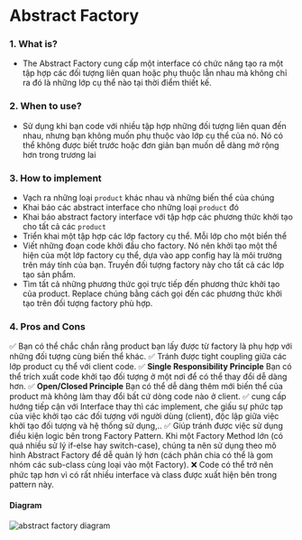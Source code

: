 # Abstract Factory 
### 1. What is?
- The Abstract Factory cung cấp một interface có chức năng tạo ra một tập hợp các đối tượng liên quan hoặc phụ thuộc lẫn nhau mà không chỉ ra đó là những lớp cụ thể nào tại thời điểm thiết kế.
### 2. When to use?
- Sử dụng khi bạn code với nhiều tập hợp những đối tượng liên quan đến nhau, nhưng bạn không muốn phụ thuộc vào lớp cụ thể của nó. Nó có thể không được biết trước hoặc đơn giản bạn muốn dễ dàng mở rộng hơn trong trương lai
### 3. How to implement
- Vạch ra những loại `product` khác nhau và những biến thể của chúng
- Khai báo các abstract interface cho những loại `product` đó
- Khai báo abstract factory interface với tập hợp các phương thức khởi tạo cho tất cả các `product`
- Triển khai một tập hợp các lớp factory cụ thể. Mỗi lớp cho một biển thể
- Viết những đoạn code khởi đầu cho factory. Nó nên khởi tạo một thể hiện của một lớp factory cụ thể, dựa vào app config hay là môi trường trên máy tính của bạn. Truyền đối tượng factory này cho tất cả các lớp tạo sản phẩm.
- Tìm tất cả những phương thức gọi trực tiếp đến phương thức khởi tạo của product. Replace chúng bằng cách gọi đến các phương thức khởi tạo trên đối tượng factory phù hợp. 
### 4. Pros and Cons
:white_check_mark: Bạn có thể chắc chắn rằng product bạn lấy được từ factory là phụ hợp với những đối tượng cùng biến thể khác.
:white_check_mark: Tránh được tight coupling giữa các lớp product cụ thể với client code.
:white_check_mark: **Single Responsibility Principle** Bạn có thể trích xuất code khởi tạo đối tượng ở một nơi để có thể thay đổi dễ dàng hơn.
:white_check_mark: **Open/Closed Principle** Bạn có thể dễ dàng thêm mới biến thể của product mà không làm thay đổi bất cứ dòng code nào ở client.
:white_check_mark: cung cấp hướng tiếp cận với Interface thay thì các implement, che giấu sự phức tạp của việc khởi tạo các đối tượng với người dùng (client), độc lập giữa việc khởi tạo đối tượng và hệ thống sử dụng,..
:white_check_mark: Giúp tránh được việc sử dụng điều kiện logic bên trong Factory Pattern. Khi một Factory Method lớn (có quá nhiều sử lý if-else hay switch-case), chúng ta nên sử dụng theo mô hình Abstract Factory để dễ quản lý hơn (cách phân chia có thể là gom nhóm các sub-class cùng loại vào một Factory).
:x: Code có thể trở nên phức tạp hơn vì có rất nhiều interface và class được xuất hiện bên trong pattern này.

#### Diagram
![abstract factory diagram](/abstractFactory/abstracFactoryDiagram.png)